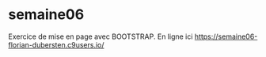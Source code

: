 # semaine06
Exercice de mise en page avec BOOTSTRAP. En ligne ici https://semaine06-florian-dubersten.c9users.io/
